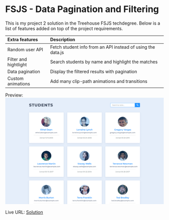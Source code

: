 # FSJS - Data Pagination and Filtering

This is my project 2 solution in the Treehouse FSJS techdegree. Below is a list of features added on top of the project requirements.

| Extra features            | Description                                                 |
| :------------------------ | :---------------------------------------------------------- |
| Random user API           | Fetch student info from an API instead of using the data.js |
| Filter and hightlight     | Search students by name and highlight the matches           |
| Data pagination           | Display the filtered results with pagination                |
| Custom animations         | Add many clip-path animations and transitions               |

Preview: 
![Data Pagination and Filtering](./assets/img/fsjs_data_pagination_and_filtering_.png)

Live URL: [Solution](https://kalrog-dev.github.io/fsjs_data_pagination_and_filtering/)